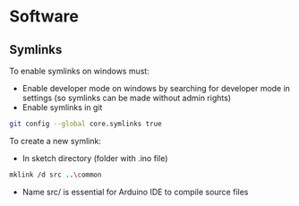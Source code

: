 # Software

## Symlinks

To enable symlinks on windows must:
- Enable developer mode on windows by searching for developer mode in settings (so symlinks can be made without admin rights)
- Enable symlinks in git
```bash
git config --global core.symlinks true
```

To create a new symlink:
- In sketch directory (folder with .ino file)
```bash
mklink /d src ..\common
```
- Name src/ is essential for Arduino IDE to compile source files
